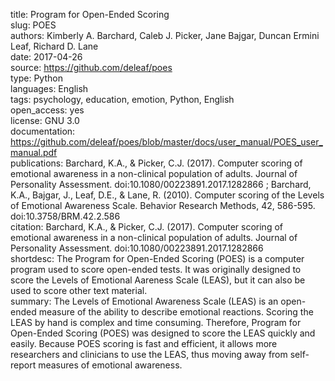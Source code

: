 title: Program for Open-Ended Scoring  
slug: POES  
authors: Kimberly A. Barchard, Caleb J. Picker, Jane Bajgar, Duncan Ermini Leaf, Richard D. Lane  
date: 2017-04-26  
source: https://github.com/deleaf/poes  
type: Python  
languages: English  
tags: psychology, education, emotion, Python, English  
open_access: yes  
license: GNU 3.0  
documentation: https://github.com/deleaf/poes/blob/master/docs/user_manual/POES_user_manual.pdf  
publications: Barchard, K.A., & Picker, C.J. (2017). Computer scoring of emotional awareness in a non-clinical population of adults. Journal of Personality Assessment. doi:10.1080/00223891.2017.1282866 ; Barchard, K.A., Bajgar, J., Leaf, D.E., & Lane, R. (2010). Computer scoring of the Levels of Emotional Awareness Scale. Behavior Research Methods, 42, 586-595. doi:10.3758/BRM.42.2.586   
citation: Barchard, K.A., & Picker, C.J. (2017). Computer scoring of emotional awareness in a non-clinical population of adults. Journal of Personality Assessment. doi:10.1080/00223891.2017.1282866  
shortdesc: The Program for Open-Ended Scoring (POES) is a computer program used to score open-ended tests. It was originally designed to score the Levels of Emotional Aareness Scale (LEAS), but it can also be used to score other text material.  
summary: The Levels of Emotional Awareness Scale (LEAS) is an open-ended measure of the ability to describe emotional reactions. Scoring the LEAS by hand is complex and time consuming. Therefore, Program for Open-Ended Scoring (POES) was designed to score the LEAS quickly and easily. Because POES scoring is fast and efficient, it allows more researchers and clinicians to use the LEAS, thus moving away from self-report measures of emotional awareness.  
